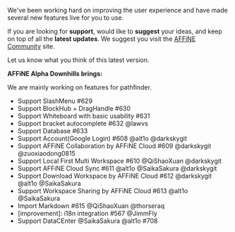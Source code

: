 We've been working hard on improving the user experience and have made several new features live for you to use.

If you are looking for **support**, would like to **suggest** your ideas, and keep on top of all the **latest updates**. We suggest you visit the [AFFiNE Community](https://community.affine.pro/home) site.

Let us know what you think of this latest version.

**AFFiNE Alpha Downhills brings:**

We are mainly working on features for pathfinder.

- Support SlashMenu #629
- Support BlockHub + DragHandle #630
- Support Whiteboard with basic usability #631
- Support bracket autocomplete #632 @lawvs
- Support Database #633
- Support Account(Google Login) #608 @alt1o @darkskygit
- Support AFFiNE Collaboration by AFFiNE Cloud #609 @darkskygit @zuoxiaodong0815
- Support Local First Multi Workspace #610 @QiShaoXuan @darkskygit
- Support AFFiNE Cloud Sync #611 @alt1o @SaikaSakura @darkskygit
- Support Download Workspace by AFFiNE Cloud #612 @darkskygit @alt1o @SaikaSakura
- Support Workspace Sharing by AFFiNE Cloud #613 @alt1o @SaikaSakura
- Import Markdown #615 @QiShaoXuan @thorseraq
- [improvement]: i18n integration #567 @JimmFly
- Support DataCEnter @SaikaSakura @alt1o #708
